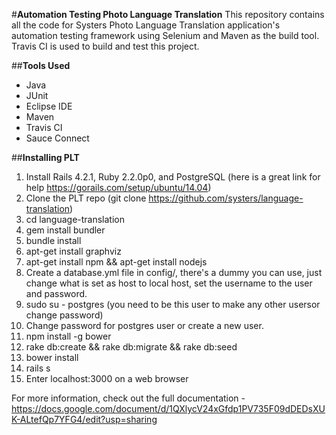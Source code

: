 #**Automation Testing Photo Language Translation**
This repository contains all the code for Systers Photo Language Translation application's automation testing framework using Selenium and Maven as the build tool.  Travis CI is used to build and test this project.

##**Tools Used**
* Java
* JUnit
* Eclipse IDE
* Maven
* Travis CI
* Sauce Connect

##**Installing PLT**
1. Install Rails 4.2.1, Ruby 2.2.0p0, and PostgreSQL (here is a great link for help https://gorails.com/setup/ubuntu/14.04)
2. Clone the PLT repo (git clone https://github.com/systers/language-translation)
3. cd language-translation
4. gem install bundler
5. bundle install
6. apt-get install graphviz
7. apt-get install npm && apt-get install nodejs
8. Create a database.yml file in config/, there's a dummy you can use, just change what is set as host to local host, set the username to the user and password.
9. sudo su - postgres (you need to be this user to make any other usersor change password)
10. Change password for postgres user or create a new user.
11. npm install -g bower
12. rake db:create && rake db:migrate && rake db:seed
13. bower install
14. rails s
15. Enter localhost:3000 on a web browser

For more information, check out the full documentation - https://docs.google.com/document/d/1QXlycV24xGfdp1PV735F09dDEDsXUK-ALtefQp7YFG4/edit?usp=sharing
